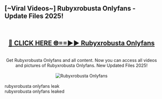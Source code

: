 <h2>[~Viral Videos~] Rubyxrobusta Onlyfans - Update Files 2025!</h2>
<br>
<div align="center">
<h2><a href="https://betterlinks.top/A2PfLJ" rel="nofollow">🔴 CLICK HERE 🌐==►► Rubyxrobusta Onlyfans</a></h2>
<br>
Get Rubyxrobusta Onlyfans and all content. Now you can access all videos and pictures of Rubyxrobusta Onlyfans. New Updated Files 2025!
<br>
<br>
<a href="https://betterlinks.top/A2PfLJ" rel="nofollow" data-target="animated-image.originalLink"><img src="https://i.ibb.co.com/WyWwxjT/player-gif2.gif" alt="Rubyxrobusta Onlyfans" style="max-width: 100%; display: inline-block;" data-target="animated-image.originalImage"></a>
</div>
<br>
rubyxrobusta onlyfans leak<br>
rubyxrobusta onlyfans leaked